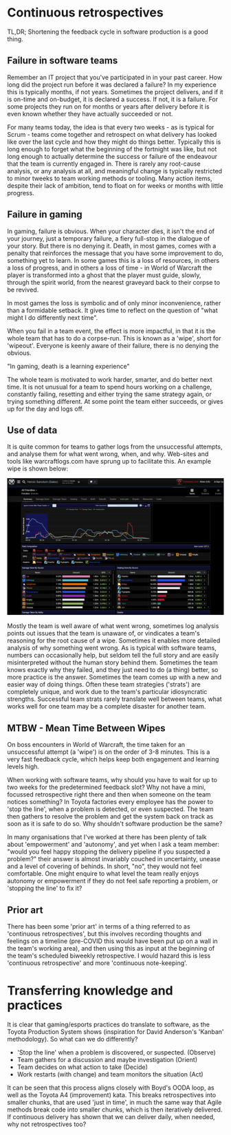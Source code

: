# Continuous retrospectives

TL,DR; Shortening the feedback cycle in software production is a good thing. 

## Failure in software teams

Remember an IT project that you've participated in in your past career. How long did the project run before it was declared a failure? In my experience this is typically months, if not years. Sometimes the project delivers, and if it is on-time and on-budget, it is declared a success. If not, it is a failure. For some projects they run on for months or years after delivery before it is even known whether they have actually succeeded or not. 

For many teams today, the idea is that every two weeks - as is typical for Scrum - teams come together and retrospect on what delivery has looked like over the last cycle and how they might do things better. Typically this is long enough to forget what the beginning of the fortnight was like, but not long enough to actually determine the success or failure of the endeavour that the team is currently engaged in. There is rarely any root-cause analysis, or any analysis at all, and meaningful change is typically restricted to minor tweeks to team working methods or tooling. Many action items, despite their lack of ambition, tend to float on for weeks or months with little progress.

## Failure in gaming

In gaming, failure is obvious. When your character dies, it isn't the end of your journey, just a temporary failure, a fiery full-stop in the dialogue of your story. But there is no denying it. Death, in most games, comes with a penalty that reinforces the message that you have some improvement to do, something yet to learn. In some games this is a loss of resources, in others a loss of progress, and in others a loss of time - in World of Warcraft the player is transformed into a ghost that the player must guide, slowly, through the spirit world, from the nearest graveyard back to their corpse to be revived.

In most games the loss is symbolic and of only minor inconvenience, rather than a formidable setback. It gives time to reflect on the question of "what might I do differently next time".

When you fail in a team event, the effect is more impactful, in that it is the whole team that has to do a corpse-run. This is known as a 'wipe', short for 'wipeout'. Everyone is keenly aware of their failure, there is no denying the obvious.

"In gaming, death is a learning experience"

The whole team is motivated to work harder, smarter, and do better next time. It is not unusual for a team to spend hours working on a challenge, constantly failing, resetting and either trying the same strategy again, or trying something different. At some point the team either succeeds, or gives up for the day and logs off.

## Use of data

It is quite common for teams to gather logs from the unsuccessful attempts, and analyse them for what went wrong, when, and why. Web-sites and tools like warcraftlogs.com have sprung up to facilitate this. An example wipe is shown below:

![Complexity Limit, Raznal-SoD](warcraftlogs-complexity-limit-SoDfail.PNG)

Mostly the team is well aware of what went wrong, sometimes log analysis points out issues that the team is unaware of, or vindicates a team's reasoning for the root cause of a wipe. Sometimes it enables more detailed analysis of why something went wrong. As is typical with software teams, numbers can occasionally help, but seldom tell the full story and are easily misinterpreted without the human story behind them. Sometimes the team knows exactly why they failed, and they just need to do (a thing) better, so more practice is the answer. Sometimes the team comes up with a new and easier way of doing things. Often these team strategies ('strats') are completely unique, and work due to the team's particular idiosyncratic strengths. Successful team strats rarely translate well between teams, what works well for one team may be a complete disaster for another team.

## MTBW - Mean Time Between Wipes

On boss encounters in World of Warcraft, the time taken for an unsuccessful attempt (a 'wipe') is on the order of 3-8 minutes. This is a very fast feedback cycle, which helps keep both engagement and learning levels high. 

When working with software teams, why should you have to wait for up to two weeks for the predetermined feedback slot? Why not have a mini, focussed retrospective right there and then when someone on the team notices something? In Toyota factories every employee has the power to 'stop the line', when a problem is detected, or even suspected. The team then gathers to resolve the problem and get the system back on track as soon as it is safe to do so. Why shouldn't software production be the same?

In many organisations that I've worked at there has been plenty of talk about 'empowerment' and 'autonomy', and yet when I ask a team member: "would you feel happy stopping the delivery pipeline if you suspected a problem?" their answer is almost invariably couched in uncertainty, unease and a level of covering of behinds. In short, "no", they would not feel comfortable. One might enquire to what level the team really enjoys autonomy or empowerment if they do not feel safe reporting a problem, or 'stopping the line' to fix it?

## Prior art

There has been some 'prior art' in terms of a thing referred to as 'continuous retrospectives', but this involves recording thoughts and feelings on a timeline (pre-COVID this would have been put up on a wall in the team's working area), and then using this as input at the beginning of the team's scheduled biweekly retrospective. I would hazard this is less 'continuous retrospective' and more 'continuous note-keeping'.

# Transferring knowledge and practices

It is clear that gaming/esports practices do translate to software, as the Toyota Production System shows (inspiration for David Anderson's 'Kanban' methodology). So what can we do differently?

* 'Stop the line' when a problem is discovered, or suspected. (Observe)
* Team gathers for a discussion and maybe investigation (Orient)
* Team decides on what action to take (Decide)
* Work restarts (with change) and team monitors the situation (Act) 
 
It can be seen that this process aligns closely with Boyd's OODA loop, as well as the Toyota A4 (improvement) kata. This breaks retrospectives into smaller chunks, that are used 'just in time', in much the same way that Agile methods break code into smaller chunks, which is then iteratively delivered. If continuous delivery has shown that we can deliver daily, when needed, why not retrospectives too?
